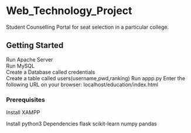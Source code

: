 # Web_Technology_Project
Student Counselling Portal for seat selection in a particular college.

## Getting Started
Run Apache Server <br/>
Run MySQL <br/>
  Create a Database called credentials<br/>
  Create a table called users(username,pwd,ranking)
Run appp.py
Enter the following URL on your browser: localhost/education/index.html 

### Prerequisites
Install XAMPP

Install python3
  Dependencies
    flask
    scikit-learn
    numpy
    pandas


